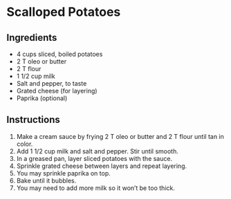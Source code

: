 # Scalloped Potatoes

## Ingredients

- 4 cups sliced, boiled potatoes
- 2 T oleo or butter
- 2 T flour
- 1 1/2 cup milk
- Salt and pepper, to taste
- Grated cheese (for layering)
- Paprika (optional)

## Instructions

1. Make a cream sauce by frying 2 T oleo or butter and 2 T flour until tan in color.
2. Add 1 1/2 cup milk and salt and pepper. Stir until smooth.
3. In a greased pan, layer sliced potatoes with the sauce.
4. Sprinkle grated cheese between layers and repeat layering.
5. You may sprinkle paprika on top.
6. Bake until it bubbles.
7. You may need to add more milk so it won’t be too thick.

